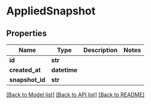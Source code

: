 # AppliedSnapshot

## Properties
Name | Type | Description | Notes
------------ | ------------- | ------------- | -------------
**id** | **str** |  | 
**created_at** | **datetime** |  | 
**snapshot_id** | **str** |  | 

[[Back to Model list]](../README.md#documentation-for-models) [[Back to API list]](../README.md#documentation-for-api-endpoints) [[Back to README]](../README.md)


